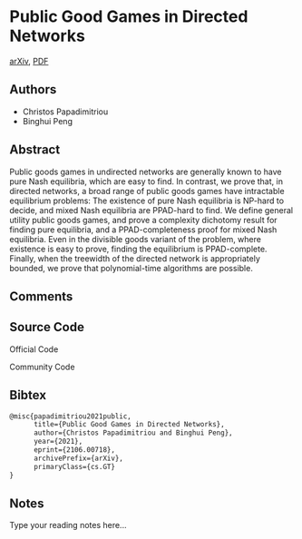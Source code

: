 
# Public Good Games in Directed Networks

[arXiv](https://arxiv.org/abs/2106.0718), [PDF](https://arxiv.org/pdf/2106.0718.pdf)

## Authors

- Christos Papadimitriou
- Binghui Peng

## Abstract

Public goods games in undirected networks are generally known to have pure Nash equilibria, which are easy to find. In contrast, we prove that, in directed networks, a broad range of public goods games have intractable equilibrium problems: The existence of pure Nash equilibria is NP-hard to decide, and mixed Nash equilibria are PPAD-hard to find. We define general utility public goods games, and prove a complexity dichotomy result for finding pure equilibria, and a PPAD-completeness proof for mixed Nash equilibria. Even in the divisible goods variant of the problem, where existence is easy to prove, finding the equilibrium is PPAD-complete. Finally, when the treewidth of the directed network is appropriately bounded, we prove that polynomial-time algorithms are possible.

## Comments



## Source Code

Official Code



Community Code



## Bibtex

```tex
@misc{papadimitriou2021public,
      title={Public Good Games in Directed Networks}, 
      author={Christos Papadimitriou and Binghui Peng},
      year={2021},
      eprint={2106.00718},
      archivePrefix={arXiv},
      primaryClass={cs.GT}
}
```

## Notes

Type your reading notes here...

